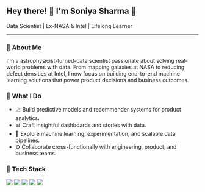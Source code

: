 
## Hey there! 👋 I'm Soniya Sharma 🌟  
Data Scientist | Ex-NASA & Intel | Lifelong Learner

---

### 🚀 About Me  
I'm a astrophysicist-turned-data scientist passionate about solving real-world problems with data. From mapping galaxies at NASA to reducing defect densities at Intel, I now focus on  building end-to-end machine learning solutions that power product decisions and business outcomes.  

### 💼 What I Do  
- 📈 Build predictive models and recommender systems for product analytics.  
- 📊 Craft insightful dashboards and stories with data.  
- 🤖 Explore machine learning, experimentation, and scalable data pipelines.
- ⚙️ Collaborate cross-functionally with engineering, product, and business teams.  

### 🧰 Tech Stack  
<p>
  <img src="https://img.shields.io/badge/Python-3776AB?style=for-the-badge&logo=python&logoColor=white" />
  <img src="https://img.shields.io/badge/R-276DC3?style=for-the-badge&logo=r&logoColor=white" />
  <img src="https://img.shields.io/badge/SQL-4479A1?style=for-the-badge&logo=postgresql&logoColor=white" />
  <img src="https://img.shields.io/badge/Tableau-E97627?style=for-the-badge&logo=powerbi&logoColor=black" />
  <img src="https://img.shields.io/badge/Git-F05032?style=for-the-badge&logo=git&logoColor=white" />
</p>

